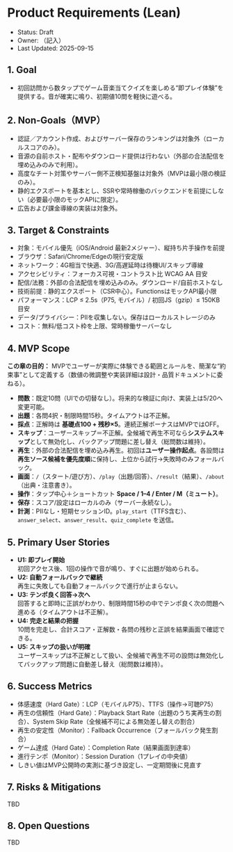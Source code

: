 # Product Requirements (Lean)
- Status: Draft
- Owner: （記入）
- Last Updated: 2025-09-15

## 1. Goal
- 初回訪問から数タップでゲーム音楽当てクイズを楽しめる“即プレイ体験”を提供する。音が確実に鳴り、初期値10問を軽快に遊べる。

## 2. Non-Goals（MVP）
- 認証／アカウント作成、およびサーバー保存のランキングは対象外（ローカルスコアのみ）。
- 音源の自前ホスト・配布やダウンロード提供は行わない（外部の合法配信を埋め込みのみで利用）。
- 高度なチート対策やサーバー側不正検知基盤は対象外（MVPは最小限の検証のみ）。
- 静的エクスポートを基本とし、SSRや常時稼働のバックエンドを前提にしない（必要最小限のモックAPIに限定）。
- 広告および課金導線の実装は対象外。

## 3. Target & Constraints
- 対象：モバイル優先（iOS/Android 最新2メジャー）、縦持ち片手操作を前提
- ブラウザ：Safari/Chrome/Edgeの現行安定版
- ネットワーク：4G相当で快適、3G/高遅延時は待機UI/スキップ導線
- アクセシビリティ：フォーカス可視・コントラスト比 WCAG AA 目安
- 配信/法務：外部の合法配信を埋め込みのみ。ダウンロード/自前ホストなし
- 技術前提：静的エクスポート（CSR中心）。FunctionsはモックAPI最小限
- パフォーマンス：LCP ≤ 2.5s（P75, モバイル）/ 初回JS（gzip）≤ 150KB 目安
- データ/プライバシー：PIIを収集しない。保存はローカルストレージのみ
- コスト：無料/低コスト枠を上限、常時稼働サーバーなし

## 4. MVP Scope
**この章の目的：** MVPでユーザーが実際に体験できる範囲とルールを、簡潔な“約束事”として定義する（数値の微調整や実装詳細は設計・品質ドキュメントに委ねる）。

- **問数**：既定10問（UIでの切替なし）。将来的な検証に向け、実装上は5/20へ変更可能。
- **出題**：各問4択・制限時間15秒。タイムアウトは不正解。
- **採点**：正解時は **基礎点100 + 残秒×5**。連続正解ボーナスはMVPではOFF。
- **スキップ**：ユーザースキップ＝不正解。全候補で再生不可なら**システムスキップ**として無効化し、バックアップ問題に差し替え（総問数は維持）。
- **再生**：外部の合法配信を埋め込み再生。初回は**ユーザー操作起点**。各設問は**再生ソース候補を優先度順**に保持し、上位から試行→失敗時のみフォールバック。
- **画面**：`/`（スタート/遊び方）、`/play`（出題/回答）、`/result`（結果）、`/about`（出典・注意書き）。
- **操作**：タップ中心＋ショートカット **Space / 1–4 / Enter / M（ミュート）**。
- **保存**：スコア/設定はローカルのみ（サーバー永続なし）。
- **計測**：PIIなし・短期セッションID。`play_start`（TTFS含む）、`answer_select`、`answer_result`、`quiz_complete` を送信。

## 5. Primary User Stories
- **U1: 即プレイ開始**  
  初回アクセス後、1回の操作で音が鳴り、すぐに出題が始められる。
- **U2: 自動フォールバックで継続**  
  再生に失敗しても自動フォールバックで進行が止まらない。
- **U3: テンポ良く回答→次へ**  
  回答すると即時に正誤がわかり、制限時間15秒の中でテンポ良く次の問題へ進める（タイムアウトは不正解）。
- **U4: 完走と結果の把握**  
  10問を完走し、合計スコア・正解数・各問の残秒と正誤を結果画面で確認できる。
- **U5: スキップの扱いが明確**  
  ユーザースキップは不正解として扱い、全候補で再生不可の設問は無効化してバックアップ問題に自動差し替え（総問数は維持）。

## 6. Success Metrics
- 体感速度（Hard Gate）：LCP（モバイルP75）、TTFS（操作→可聴P75）
- 再生の信頼性（Hard Gate）：Playback Start Rate（出題のうち実再生の割合）、System Skip Rate（全候補不可による無効差し替えの割合）
- 再生の安定性（Monitor）：Fallback Occurrence（フォールバック発生割合）
- ゲーム達成（Hard Gate）：Completion Rate（結果画面到達率）
- 進行テンポ（Monitor）：Session Duration（1プレイの中央値）
- しきい値はMVP公開時の実測に基づき設定し、一定期間後に見直す

## 7. Risks & Mitigations
TBD

## 8. Open Questions
TBD

